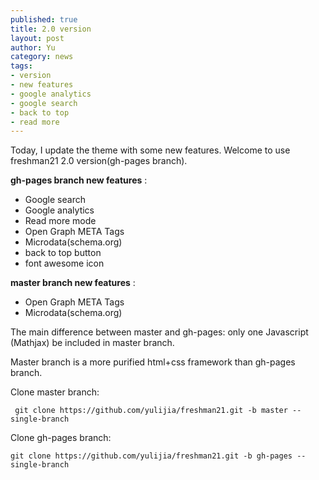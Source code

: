 ```yaml
---
published: true
title: 2.0 version
layout: post
author: Yu 
category: news
tags:
- version
- new features
- google analytics
- google search
- back to top
- read more
---
```


Today, I update the theme with some new features. Welcome to use freshman21 2.0 version(gh-pages branch).

**gh-pages branch new features** :

  - Google  search
  - Google analytics
  - Read more mode
  - Open Graph META Tags
  - Microdata(schema.org)
  - back to top button
  - font awesome icon

**master branch new features** :

  - Open Graph META Tags  
  - Microdata(schema.org)

The main difference between master and gh-pages: only one Javascript (Mathjax) be included in master branch. 

Master branch is a more purified html+css framework than gh-pages branch.

Clone master branch: 

` git clone https://github.com/yulijia/freshman21.git -b master --single-branch`

Clone gh-pages branch: 

`git clone https://github.com/yulijia/freshman21.git -b gh-pages --single-branch`
